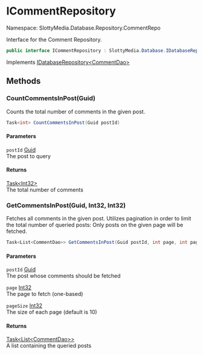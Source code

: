 # ICommentRepository

Namespace: SlottyMedia.Database.Repository.CommentRepo

Interface for the Comment Repository.

```csharp
public interface ICommentRepository : SlottyMedia.Database.IDatabaseRepository`1[[SlottyMedia.Database.Daos.CommentDao, SlottyMedia.Database, Version=1.0.0.0, Culture=neutral, PublicKeyToken=null]]
```

Implements [IDatabaseRepository&lt;CommentDao&gt;](./slottymedia.database.idatabaserepository-1.md)

## Methods

### **CountCommentsInPost(Guid)**

Counts the total number of comments in the given post.

```csharp
Task<int> CountCommentsInPost(Guid postId)
```

#### Parameters

`postId` [Guid](https://docs.microsoft.com/en-us/dotnet/api/system.guid)<br>
The post to query

#### Returns

[Task&lt;Int32&gt;](https://docs.microsoft.com/en-us/dotnet/api/system.threading.tasks.task-1)<br>
The total number of comments

### **GetCommentsInPost(Guid, Int32, Int32)**

Fetches all comments in the given post. Utilizes pagination in order to limit
 the total number of queried posts: Only posts on the given page will be fetched.

```csharp
Task<List<CommentDao>> GetCommentsInPost(Guid postId, int page, int pageSize)
```

#### Parameters

`postId` [Guid](https://docs.microsoft.com/en-us/dotnet/api/system.guid)<br>
The post whose comments should be fetched

`page` [Int32](https://docs.microsoft.com/en-us/dotnet/api/system.int32)<br>
The page to fetch (one-based)

`pageSize` [Int32](https://docs.microsoft.com/en-us/dotnet/api/system.int32)<br>
The size of each page (default is 10)

#### Returns

[Task&lt;List&lt;CommentDao&gt;&gt;](https://docs.microsoft.com/en-us/dotnet/api/system.threading.tasks.task-1)<br>
A list containing the queried posts
